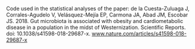 Code used in the statistical analyses of the paper:
de la Cuesta-Zuluaga J, Corrales-Agudelo V, Velásquez-Mejía EP, Carmona JA, Abad JM, Escobar JS. 2018.
Gut microbiota is associated with obesity and cardiometabolic disease in a population in the midst of Westernization. 
Scientific Reports. doi: 10.1038/s41598-018-29687-x.
www.nature.com/articles/s41598-018-29687-x


